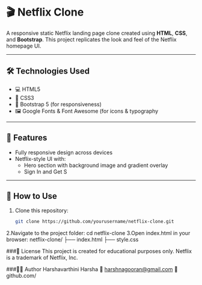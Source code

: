 # 🎬 Netflix Clone

A responsive static Netflix landing page clone created using **HTML**, **CSS**, and **Bootstrap**. This project replicates the look and feel of the Netflix homepage UI.

---

## 🛠 Technologies Used

- 💻 HTML5
- 🎨 CSS3
- 🧰 Bootstrap 5 (for responsiveness)
- 🖼️ Google Fonts & Font Awesome (for icons & typography

---

## 📂 Features

- Fully responsive design across devices
- Netflix-style UI with:
  - Hero section with background image and gradient overlay
  - Sign In and Get S
---

## 🚧 How to Use

1. Clone this repository:
   ```bash
   git clone https://github.com/yourusername/netflix-clone.git
2.Navigate to the project folder:
    cd netflix-clone
3.Open index.html in your browser:
    netflix-clone/
    ├── index.html
    ├── style.css


###📝 License
This project is created for educational purposes only.
Netflix is a trademark of Netflix, Inc.


###🙋‍♀️ Author
Harshavarthini Harsha
📧 harshnagooran@gmail.com
🔗 github.com/

